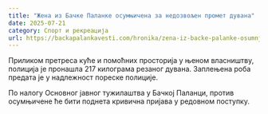 ```yaml
---
title: "Жена из Бачке Паланке осумњичена за недозвољен промет дувана"
date: 2025-07-21
category: Спорт и рекреација
url: https://backapalankavesti.com/hronika/zena-iz-backe-palanke-osumnjicena-za-nedozvoljen-promet-duvana/
---
```


Приликом претреса куће и помоћних просторија у њеном власништву, полиција је пронашла 217 килограма резаног дувана. Заплењена роба предата је у надлежност пореске полиције.

По налогу Основног јавног тужилаштва у Бачкој Паланци, против осумњичене ће бити поднета кривична пријава у редовном поступку.
